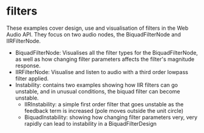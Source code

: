 # filters

These examples cover design, use and visualisation of filters in the Web Audio API. They focus on two audio nodes, the BiquadFilterNode and IIRFilterNode.

- BiquadFilterNode: Visualises all the filter types for the BiquadFilterNode, as well as how changing filter parameters affects the filter's magnitude response.
- IIRFilterNode: Visualise and listen to audio with a third order lowpass filter applied.
- Instability: contains two examples showing how IIR filters can go unstable, and in unusual conditions, the biquad filter can become unstable.
  - IIRInstability: a simple first order filter that goes unstable as the feedback term is increased (pole moves outside the unit circle)
  - BiquadInstability: showing how changing filter parameters very, very rapidly can lead to instability in a BiquadFilterDesign
